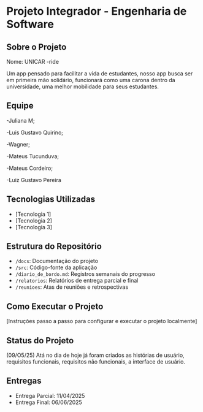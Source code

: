 # Projeto Integrador - Engenharia de Software

## Sobre o Projeto

Nome: UNICAR -ride 

Um app pensado para facilitar a vida de estudantes, nosso app busca ser em primeira mão solidário, funcionará como uma carona dentro da universidade, uma melhor mobilidade para seus estudantes.


## Equipe

  -Juliana M;
  
  -Luis Gustavo Quirino;
  
  -Wagner;
  
  -Mateus Tucunduva;
  
  -Mateus Cordeiro;
  
  -Luiz Gustavo Pereira 

## Tecnologias Utilizadas

- [Tecnologia 1]
- [Tecnologia 2]
- [Tecnologia 3]

## Estrutura do Repositório

- `/docs`: Documentação do projeto
- `/src`: Código-fonte da aplicação
- `/diario_de_bordo.md`: Registros semanais do progresso
- `/relatorios`: Relatórios de entrega parcial e final
- `/reunioes`: Atas de reuniões e retrospectivas

## Como Executar o Projeto

[Instruções passo a passo para configurar e executar o projeto localmente]

## Status do Projeto

(09/O5/25) Atá no dia de hoje já foram criados as histórias de usuário, requisitos funcionais, requisitos não funcionais, a interface de usuário.


## Entregas

- Entrega Parcial: 11/04/2025
- Entrega Final: 06/06/2025
